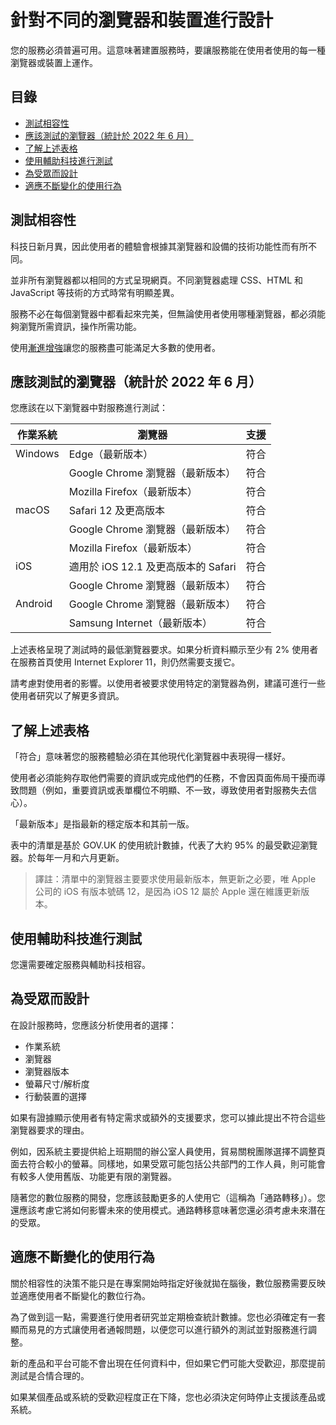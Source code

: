 # 針對不同的瀏覽器和裝置進行設計

您的服務必須普遍可用。這意味著建置服務時，要讓服務能在使用者使用的每一種瀏覽器或裝置上運作。

## 目錄

 - [測試相容性](#測試相容性)
 - [應該測試的瀏覽器（統計於 2022 年 6 月）](#應該測試的瀏覽器統計於-2022-年-6-月)
 - [了解上述表格](#了解上述表格)
 - [使用輔助科技進行測試](#使用輔助科技進行測試)
 - [為受眾而設計](#為受眾而設計)
 - [適應不斷變化的使用行為](#適應不斷變化的使用行為)

## 測試相容性

科技日新月異，因此使用者的體驗會根據其瀏覽器和設備的技術功能性而有所不同。

並非所有瀏覽器都以相同的方式呈現網頁。不同瀏覽器處理 CSS、HTML 和 JavaScript 等技術的方式時常有明顯差異。

服務不必在每個瀏覽器中都看起來完美，但無論使用者使用哪種瀏覽器，都必須能夠瀏覽所需資訊，操作所需功能。

使用[漸進增強](https://www.gov.uk/service-manual/technology/using-progressive-enhancement)讓您的服務盡可能滿足大多數的使用者。

## 應該測試的瀏覽器（統計於 2022 年 6 月）

您應該在以下瀏覽器中對服務進行測試：

| 作業系統 | 瀏覽器 | 支援 |
|---|---|---|
| Windows | Edge（最新版本） | 符合 |
|  | Google Chrome 瀏覽器（最新版本） | 符合 |
|  | Mozilla Firefox（最新版本） | 符合 |
| macOS | Safari 12 及更高版本 | 符合 |
|  | Google Chrome 瀏覽器（最新版本） | 符合 |
|  | Mozilla Firefox（最新版本） | 符合 |
| iOS | 適用於 iOS 12.1 及更高版本的 Safari | 符合 |
|  | Google Chrome 瀏覽器（最新版本） | 符合 |
| Android | Google Chrome 瀏覽器（最新版本） | 符合 |
|  | Samsung Internet（最新版本） | 符合 |

上述表格呈現了測試時的最低瀏覽器要求。如果分析資料顯示至少有 2% 使用者在服務首頁使用 Internet Explorer 11，則仍然需要支援它。

請考慮對使用者的影響。以使用者被要求使用特定的瀏覽器為例，建議可進行一些使用者研究以了解更多資訊。

## 了解上述表格

「符合」意味著您的服務體驗必須在其他現代化瀏覽器中表現得一樣好。

使用者必須能夠存取他們需要的資訊或完成他們的任務，不會因頁面佈局干擾而導致問題（例如，重要資訊或表單欄位不明顯、不一致，導致使用者對服務失去信心）。

「最新版本」是指最新的穩定版本和其前一版。

表中的清單是基於 GOV.UK 的使用統計數據，代表了大約 95% 的最受歡迎瀏覽器。於每年一月和六月更新。

> 譯註：清單中的瀏覽器主要要求使用最新版本，無更新之必要，唯 Apple 公司的 iOS 有版本號碼 12，是因為 iOS 12 屬於 Apple 還在維護更新版本。

## 使用輔助科技進行測試

您還需要確定服務與輔助科技相容。

## 為受眾而設計

在設計服務時，您應該分析使用者的選擇：

- 作業系統
- 瀏覽器
- 瀏覽器版本
- 螢幕尺寸/解析度
- 行動裝置的選擇

如果有證據顯示使用者有特定需求或額外的支援要求，您可以據此提出不符合這些瀏覽器要求的理由。

例如，因系統主要提供給上班期間的辦公室人員使用，貿易關稅團隊選擇不調整頁面去符合較小的螢幕。同樣地，如果受眾可能包括公共部門的工作人員，則可能會有較多人使用舊版、功能更有限的瀏覽器。

隨著您的數位服務的開發，您應該鼓勵更多的人使用它（這稱為「通路轉移」）。您還應該考慮它將如何影響未來的使用模式。通路轉移意味著您還必須考慮未來潛在的受眾。

## 適應不斷變化的使用行為

關於相容性的決策不能只是在專案開始時指定好後就拋在腦後，數位服務需要反映並適應使用者不斷變化的數位行為。

為了做到這一點，需要進行使用者研究並定期檢查統計數據。您也必須確定有一套顯而易見的方式讓使用者通報問題，以便您可以進行額外的測試並對服務進行調整。

新的產品和平台可能不會出現在任何資料中，但如果它們可能大受歡迎，那麼提前測試是合情合理的。

如果某個產品或系統的受歡迎程度正在下降，您也必須決定何時停止支援該產品或系統。
